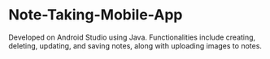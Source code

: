 # Note-Taking-Mobile-App
Developed on Android Studio using Java. Functionalities include creating, deleting, updating, and saving notes, along with uploading images to notes.
